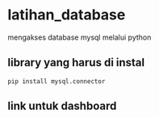 # latihan_database
mengakses database mysql melalui python
## library yang harus di instal
``pip install mysql.connector``
## link untuk dashboard
